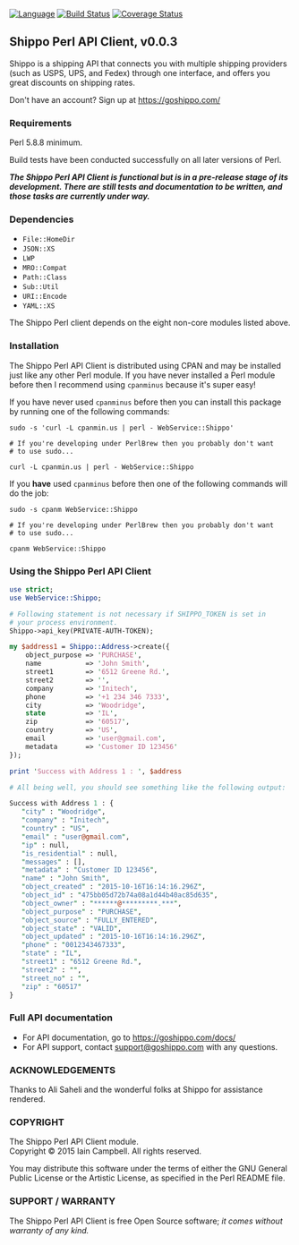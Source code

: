 [![Language](https://img.shields.io/badge/perl-v5.8%20to%205.22-blue.svg)](https://img.shields.io/badge/perl-v5.8%20to%205.22-blue.svg) [![Build Status](https://travis-ci.org/cpanic/WebService-Shippo.svg?branch=master)](https://travis-ci.org/cpanic/WebService-Shippo) [![Coverage Status](https://coveralls.io/repos/cpanic/WebService-Shippo/badge.svg?branch=master&service=github)](https://coveralls.io/github/cpanic/WebService-Shippo?branch=master)

## Shippo Perl API Client, v0.0.3

Shippo is a shipping API that connects you with multiple shipping 
providers (such as USPS, UPS, and Fedex) through one interface, and offers 
you great discounts on shipping rates.

Don't have an account? Sign up at https://goshippo.com/

### Requirements

Perl 5.8.8 minimum. 

Build tests have been conducted successfully on all later versions of Perl.

_**The Shippo Perl API Client is functional but is in a pre-release stage of its development. There are still tests and documentation to be written, and those tasks are currently under way.**_

### Dependencies

* `File::HomeDir`
* `JSON::XS`
* `LWP`
* `MRO::Compat`
* `Path::Class`
* `Sub::Util`
* `URI::Encode`
* `YAML::XS`

The Shippo Perl client depends on the eight non-core modules listed above.

### Installation

The Shippo Perl API Client is distributed using CPAN and may be installed just like any other Perl module. If you have never installed a Perl module before then I recommend using `cpanminus` because it's super easy!

If you have never used `cpanminus` before then you can install this package by running one of the following commands:

```shell
sudo -s 'curl -L cpanmin.us | perl - WebService::Shippo'

# If you're developing under PerlBrew then you probably don't want
# to use sudo...

curl -L cpanmin.us | perl - WebService::Shippo
```

If you **have** used `cpanminus` before then one of the following commands will do the job:

```shell
sudo -s cpanm WebService::Shippo

# If you're developing under PerlBrew then you probably don't want
# to use sudo...

cpanm WebService::Shippo
```
### Using the Shippo Perl API Client

```perl
use strict;
use WebService::Shippo;

# Following statement is not necessary if SHIPPO_TOKEN is set in
# your process environment.
Shippo->api_key(PRIVATE-AUTH-TOKEN);

my $address1 = Shippo::Address->create({
    object_purpose => 'PURCHASE',
    name           => 'John Smith',
    street1        => '6512 Greene Rd.',
    street2        => '',
    company        => 'Initech',
    phone          => '+1 234 346 7333',
    city           => 'Woodridge',
    state          => 'IL',
    zip            => '60517',
    country        => 'US',
    email          => 'user@gmail.com',
    metadata       => 'Customer ID 123456'
});

print 'Success with Address 1 : ', $address

# All being well, you should see something like the following output:

Success with Address 1 : {
   "city" : "Woodridge",
   "company" : "Initech",
   "country" : "US",
   "email" : "user@gmail.com",
   "ip" : null,
   "is_residential" : null,
   "messages" : [],
   "metadata" : "Customer ID 123456",
   "name" : "John Smith",
   "object_created" : "2015-10-16T16:14:16.296Z",
   "object_id" : "475bb05d72b74a08a1d44b40ac85d635",
   "object_owner" : "******@*********.***",
   "object_purpose" : "PURCHASE",
   "object_source" : "FULLY_ENTERED",
   "object_state" : "VALID",
   "object_updated" : "2015-10-16T16:14:16.296Z",
   "phone" : "0012343467333",
   "state" : "IL",
   "street1" : "6512 Greene Rd.",
   "street2" : "",
   "street_no" : "",
   "zip" : "60517"
}
```
### Full API documentation

* For API documentation, go to https://goshippo.com/docs/ 
* For API support, contact support@goshippo.com with any questions.

### ACKNOWLEDGEMENTS

Thanks to Ali Saheli and the wonderful folks at Shippo for assistance rendered.

### COPYRIGHT

The Shippo Perl API Client module.<br/>
Copyright &copy; 2015 Iain Campbell. All rights reserved.

You may distribute this software under the terms of either the GNU General Public License or the Artistic License, as specified in the Perl README file.

### SUPPORT / WARRANTY

The Shippo Perl API Client is free Open Source software; _it comes without warranty of any kind._

